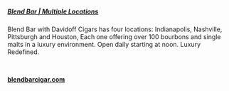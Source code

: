 ##### [Blend Bar | Multiple Locations](//www.blendbarcigar.com)

Blend Bar with Davidoff Cigars has four locations: Indianapolis, Nashville, Pittsburgh and Houston, Each one offering over 100 bourbons and single malts in a luxury environment. Open daily starting at noon. Luxury Redefined.

&nbsp;

[**blendbarcigar.com**](//www.blendbarcigar.com)
